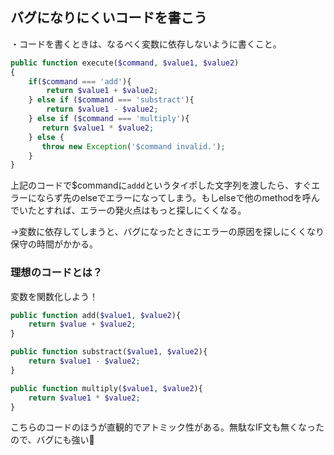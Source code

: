 ## バグになりにくいコードを書こう

・コードを書くときは、なるべく変数に依存しないように書くこと。

```php
public function execute($command, $value1, $value2)
{
    if($command === 'add'){
        return $value1 + $value2;
    } else if ($command === 'substract'){
        return $value1 - $value2;
    } else if ($command === 'multiply'){
       return $value1 * $value2;
    } else {
       throw new Exception('$command invalid.');
    }
}
```

上記のコードで$commandに`addd`というタイポした文字列を渡したら、すぐエラーにならず先のelseでエラーになってしまう。もしelseで他のmethodを呼んでいたとすれば、エラーの発火点はもっと探しにくくなる。

→変数に依存してしまうと、バグになったときにエラーの原因を探しにくくなり保守の時間がかかる。



### 理想のコードとは？

変数を関数化しよう！

```php
public function add($value1, $value2){
    return $value + $value2;
}

public function substract($value1, $value2){
    return $value1 - $value2;
}

public function multiply($value1, $value2){
    return $value1 * $value2;
}
```

こちらのコードのほうが直観的でアトミック性がある。無駄なIF文も無くなったので、バグにも強い💪

